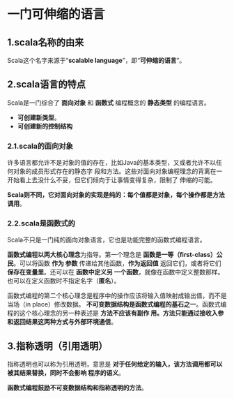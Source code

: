 一门可伸缩的语言
===================================================================================
## 1.scala名称的由来
Scala这个名字来源于“**scalable language**”，即“**可伸缩的语言**”。

## 2.scala语言的特点
Scala是一门综合了 **面向对象** 和 **函数式** 编程概念的 **静态类型** 的编程语言。
+ **可创建新类型**。
+ **可创建新的控制结构**

### 2.1.scala的面向对象
许多语言都允许不是对象的值的存在，比如Java的基本类型，又或者允许不以任何对象的成员形式存在的静态字
段和方法。这些对面向对象编程理念的背离在一开始看上去没什么不妥，但它们倾向于让事情变得复杂，限制了
伸缩的可能。

**Scala则不同，它对面向对象的实现是纯的：每个值都是对象，每个操作都是方法调用**。

### 2.2.scala是函数式的
Scala不只是一门纯的面向对象语言，它也是功能完整的函数式编程语言。

**函数式编程以两大核心理念**为指导。第一个理念是 **函数是一等（first-class）公民**。可以将函数 **作为
参数** 传递给其他函数，**作为返回值** 返回它们，或者将它们 **保存在变量里**。还可以在 **函数中定义另
一个函数**，就像在函数中定义整数那样。也可以在定义函数时不指定名字（**匿名**）。

函数式编程的第二个核心理念是程序中的操作应该将输入值映射成输出值，而不是当场（in place）修改数据。
**不可变数据结构是函数式编程的基石之一**。函数式编程的这个核心理念的另一种表述是 **方法不应该有副作
用。方法只能通过接收入参和返回结果这两种方式与外部环境通信**。

## 3.指称透明（引用透明）
指称透明也可以称为引用透明，意思是 **对于任何给定的输入，该方法调用都可以被其结果替换，同时不会影响
程序的语义**。

**函数式编程鼓励不可变数据结构和指称透明的方法**。